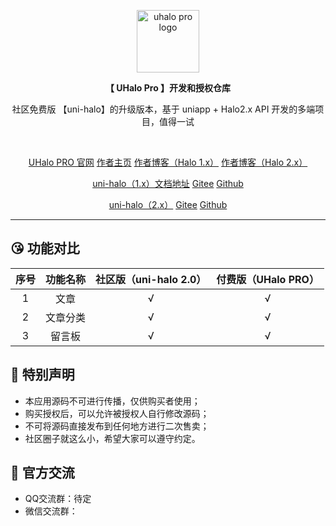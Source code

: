<p align="center">
    <a href="https://uhalo.925i.cn" target="_blank" rel="noopener noreferrer">
        <img width="100" src="https://img.925i.cn/file/79febb8b26b4fe40ce051.png" alt="uhalo pro logo" />
    </a>
</p>

<p align="center"><b>【 UHalo Pro 】开发和授权仓库 </b> </p>
<p align="center"> 社区免费版 【uni-halo】的升级版本，基于 uniapp + Halo2.x API 开发的多端项目，值得一试 </p>

<br /> 
<p align="center">
  <a href="https://uhalo.925i.cn">UHalo PRO 官网</a>
  <a href="https://www.925i.cn">作者主页</a>
	<a href="https://b.925i.cn">作者博客（Halo 1.x）</a>
	<a href="https://blog.925i.cn">作者博客（Halo 2.x）</a> 
</p> 
<p align="center">
	<a href="https://uni-halo.925i.cn/v1">uni-halo（1.x）文档地址</a> 
	<a href="https://gitee.com/ialley-workshop-open/uni-halo">Gitee</a>
	<a href="https://github.com/ialley-workshop-open/uni-halo">Github</a>
</p> 
<p align="center">
	<a href="https://uni-halo.925i.cn/">uni-halo（2.x）</a>
	<a href="https://gitee.com/ialley-workshop-open/uni-halo">Gitee</a>
	<a href="https://github.com/ialley-workshop-open/uni-halo">Github</a>
</p>

---

## 😘 功能对比

|序号|功能名称|社区版（uni-halo 2.0）|付费版（UHalo PRO）|
|:--:|:--:|:--:|:--:|
|1|文章|√|√|
|2|文章分类|√|√|
|3|留言板|√|√|

## 🙋 特别声明

- 本应用源码不可进行传播，仅供购买者使用；
- 购买授权后，可以允许被授权人自行修改源码；
- 不可将源码直接发布到任何地方进行二次售卖；
- 社区圈子就这么小，希望大家可以遵守约定。

 
## 🎉 官方交流

- QQ交流群：待定
- 微信交流群：
